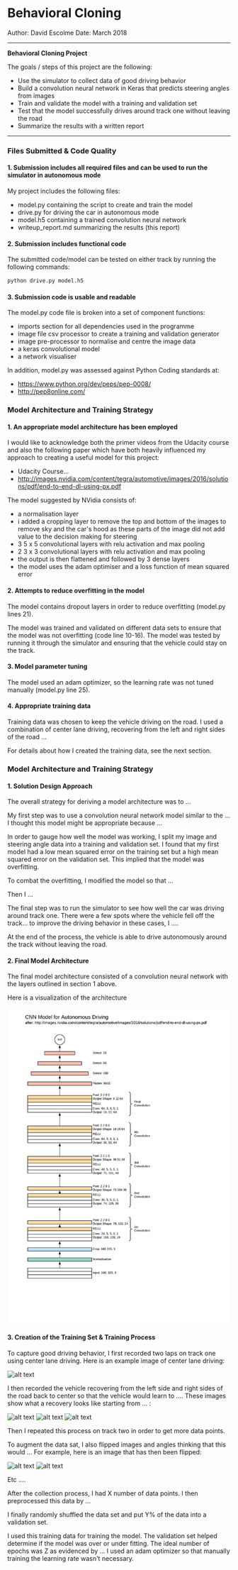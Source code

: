 # **Behavioral Cloning**

Author: David Escolme
Date: March 2018

---

**Behavioral Cloning Project**

The goals / steps of this project are the following:
* Use the simulator to collect data of good driving behavior
* Build a convolution neural network in Keras that predicts steering angles from images
* Train and validate the model with a training and validation set
* Test that the model successfully drives around track one without leaving the road
* Summarize the results with a written report


[//]: # (Image References)

[image1]: ./examples/network.png "Model Visualization"
[image2]: ./examples/placeholder.png "Grayscaling"
[image3]: ./examples/placeholder_small.png "Recovery Image"
[image4]: ./examples/placeholder_small.png "Recovery Image"
[image5]: ./examples/placeholder_small.png "Recovery Image"
[image6]: ./examples/placeholder_small.png "Normal Image"
[image7]: ./examples/placeholder_small.png "Flipped Image"

---
### Files Submitted & Code Quality

#### 1. Submission includes all required files and can be used to run the simulator in autonomous mode

My project includes the following files:
* model.py containing the script to create and train the model
* drive.py for driving the car in autonomous mode
* model.h5 containing a trained convolution neural network
* writeup_report.md summarizing the results (this report)

#### 2. Submission includes functional code

The submitted code/model can be tested on either track by running the following commands:

```sh
python drive.py model.h5
```

#### 3. Submission code is usable and readable

The model.py code file is broken into a set of component functions:
* imports section for all dependencies used in the programme
* image file csv processor to create a training and validation generator
* image pre-processor to normalise and centre the image data
* a keras convolutional model
* a network visualiser

In addition, model.py was assessed against Python Coding standards at:
* https://www.python.org/dev/peps/pep-0008/
* http://pep8online.com/

### Model Architecture and Training Strategy

#### 1. An appropriate model architecture has been employed

I would like to acknowledge both the primer videos from the Udacity course and also the following paper which have both heavily influenced my approach to creating a useful model for this project:
* Udacity Course...
* http://images.nvidia.com/content/tegra/automotive/images/2016/solutions/pdf/end-to-end-dl-using-px.pdf

The model suggested by NVidia consists of:
* a normalisation layer
* i added a cropping layer to remove the top and bottom of the images to remove sky and the car's hood as these parts of the image did not add value to the decision making for steering
* 3 5 x 5 convolutional layers with relu activation and max pooling
* 2 3 x 3 convolutional layers with relu activation and max pooling
* the output is then flattened and followed by 3 dense layers
* the model uses the adam optimiser and a loss function of mean squared error

#### 2. Attempts to reduce overfitting in the model

The model contains dropout layers in order to reduce overfitting (model.py lines 21).

The model was trained and validated on different data sets to ensure that the model was not overfitting (code line 10-16). The model was tested by running it through the simulator and ensuring that the vehicle could stay on the track.

#### 3. Model parameter tuning

The model used an adam optimizer, so the learning rate was not tuned manually (model.py line 25).

#### 4. Appropriate training data

Training data was chosen to keep the vehicle driving on the road. I used a combination of center lane driving, recovering from the left and right sides of the road ...

For details about how I created the training data, see the next section.

### Model Architecture and Training Strategy

#### 1. Solution Design Approach

The overall strategy for deriving a model architecture was to ...

My first step was to use a convolution neural network model similar to the ... I thought this model might be appropriate because ...

In order to gauge how well the model was working, I split my image and steering angle data into a training and validation set. I found that my first model had a low mean squared error on the training set but a high mean squared error on the validation set. This implied that the model was overfitting.

To combat the overfitting, I modified the model so that ...

Then I ...

The final step was to run the simulator to see how well the car was driving around track one. There were a few spots where the vehicle fell off the track... to improve the driving behavior in these cases, I ....

At the end of the process, the vehicle is able to drive autonomously around the track without leaving the road.

#### 2. Final Model Architecture

The final model architecture consisted of a convolution neural network with the layers outlined in section 1 above.

Here is a visualization of the architecture

![alt text][image1]

#### 3. Creation of the Training Set & Training Process

To capture good driving behavior, I first recorded two laps on track one using center lane driving. Here is an example image of center lane driving:

![alt text][image2]

I then recorded the vehicle recovering from the left side and right sides of the road back to center so that the vehicle would learn to .... These images show what a recovery looks like starting from ... :

![alt text][image3]
![alt text][image4]
![alt text][image5]

Then I repeated this process on track two in order to get more data points.

To augment the data sat, I also flipped images and angles thinking that this would ... For example, here is an image that has then been flipped:

![alt text][image6]
![alt text][image7]

Etc ....

After the collection process, I had X number of data points. I then preprocessed this data by ...


I finally randomly shuffled the data set and put Y% of the data into a validation set.

I used this training data for training the model. The validation set helped determine if the model was over or under fitting. The ideal number of epochs was Z as evidenced by ... I used an adam optimizer so that manually training the learning rate wasn't necessary.
